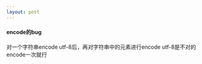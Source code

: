 ```yaml
---
layout: post
---
```


<h4>encode的bug</h4>

对一个字符串encode utf-8后，再对字符串中的元素进行encode utf-8是不对的
encode一次就行